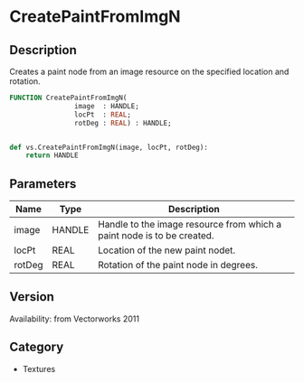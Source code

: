 # CreatePaintFromImgN

## Description
Creates a paint node from an image resource on the specified location and rotation.

```pascal
FUNCTION CreatePaintFromImgN(
				image  : HANDLE;
				locPt  : REAL;
				rotDeg : REAL) : HANDLE;
```

```python

def vs.CreatePaintFromImgN(image, locPt, rotDeg):
    return HANDLE
```

## Parameters
|Name|Type|Description|
|---|---|---|
|image|HANDLE|Handle to the image resource from which a paint node is to be created.|
|locPt|REAL|Location of the new paint nodet.|
|rotDeg|REAL|Rotation of the paint node in degrees.|

## Version
Availability: from Vectorworks 2011
## Category
* Textures

